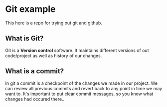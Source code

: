 # Git example
This here is a repo for trying out git and github.

## What is Git?
Git is a **Version control** software. It maintains different versions of out code/project as well as history of our changes.

## What is a commit?
In git a commit is a checkpoint of the changes we made in our project. We can review all previous commits and revert back to any point in time we may want to. It's important to put clear commit messages, so you know what changes had occured there..